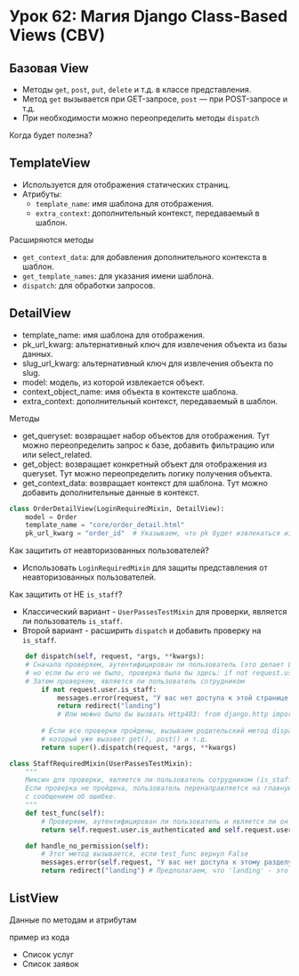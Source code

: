 # Урок 62: Магия Django Class-Based Views (CBV)

## Базовая View

- Методы `get`, `post`, `put`, `delete` и т.д. в классе представления.
- Метод `get` вызывается при GET-запросе, `post` — при POST-запросе и т.д.
- При необходимости можно переопределить методы `dispatch`

Когда будет полезна?

## TemplateView

- Используется для отображения статических страниц.
- Атрибуты:
  - `template_name`: имя шаблона для отображения.
  - `extra_context`: дополнительный контекст, передаваемый в шаблон.

Расширяются методы
- `get_context_data`: для добавления дополнительного контекста в шаблон.
- `get_template_names`: для указания имени шаблона.
- `dispatch`: для обработки запросов.

## DetailView

- template_name: имя шаблона для отображения.
- pk_url_kwarg: альтернативный ключ для извлечения объекта из базы данных.
- slug_url_kwarg: альтернативный ключ для извлечения объекта по slug.
- model: модель, из которой извлекается объект.
- context_object_name: имя объекта в контексте шаблона.
- extra_context: дополнительный контекст, передаваемый в шаблон.


Методы
- get_queryset: возвращает набор объектов для отображения. Тут можно переопределить запрос к базе, добавить фильтрацию или или select_related.
- get_object: возвращает конкретный объект для отображения из queryset. Тут можно переопределить логику получения объекта.
- get_context_data: возвращает контекст для шаблона. Тут можно добавить дополнительные данные в контекст.


```python
class OrderDetailView(LoginRequiredMixin, DetailView):
    model = Order
    template_name = "core/order_detail.html"
    pk_url_kwarg = "order_id"  # Указываем, что pk будет извлекаться из order_id в URL
```

Как защитить от неавторизованных пользователей?
- Использовать `LoginRequiredMixin` для защиты представления от неавторизованных пользователей.

Как защитить от НЕ `is_staff`?
- Классический вариант - `UserPassesTestMixin` для проверки, является ли пользователь `is_staff`.
- Второй вариант - расширить `dispatch` и добавить проверку на `is_staff`.


```python
    def dispatch(self, request, *args, **kwargs):
    # Сначала проверяем, аутентифицирован ли пользователь (это делает LoginRequiredMixin,
    # но если бы его не было, проверка была бы здесь: if not request.user.is_authenticated:)
    # Затем проверяем, является ли пользователь сотрудником
        if not request.user.is_staff:
            messages.error(request, "У вас нет доступа к этой странице.")
            return redirect("landing") 
            # Или можно было бы вызвать Http403: from django.http import Http403; raise Http403("Доступ запрещен")
        
        # Если все проверки пройдены, вызываем родительский метод dispatch,
        # который уже вызовет get(), post() и т.д.
        return super().dispatch(request, *args, **kwargs)
```

```python
class StaffRequiredMixin(UserPassesTestMixin):
    """
    Миксин для проверки, является ли пользователь сотрудником (is_staff).
    Если проверка не пройдена, пользователь перенаправляется на главную страницу
    с сообщением об ошибке.
    """
    def test_func(self):
        # Проверяем, аутентифицирован ли пользователь и является ли он сотрудником
        return self.request.user.is_authenticated and self.request.user.is_staff

    def handle_no_permission(self):
        # Этот метод вызывается, если test_func вернул False
        messages.error(self.request, "У вас нет доступа к этому разделу.")
        return redirect("landing") # Предполагаем, что 'landing' - это имя URL главной страницы
```


## ListView
Данные по методам и атрибутам

пример из кода
- Список услуг
- Список заявок